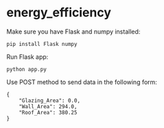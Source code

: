 # energy_efficiency

Make sure you have Flask and numpy installed:

```
pip install Flask numpy
```

Run Flask app:

```
python app.py
```

Use POST method to send data in the following form:

```
{
	"Glazing_Area": 0.0,
	"Wall_Area": 294.0,
	"Roof_Area": 380.25
}
```
